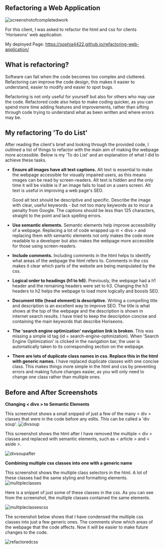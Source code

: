 ## Refactoring a Web Application

![screenshotofcompletedwork](https://user-images.githubusercontent.com/101473841/162484502-6fe4d13f-67ab-45cb-b103-b2da4b37a994.png)

For this client, I was asked to refactor the html and css for clients 'Horiseons' web application.

My deployed Page: https://sophia4422.github.io/refactoring-web-application/

## What is refactoring?

Software can fail when the code becomes too complex and cluttered. Refactoring can improve the code design, this makes it easier to understand, easier to modify and easier to spot bugs.

Refactoring is not only useful for yourself but also for others who may use the code. Refactored code also helps to make coding quicker, as you can spend more time adding features and improvements, rather than sifting through code trying to understand what as been written and where errors may be.

## My refactoring 'To do List'

After reading the client's brief and looking through the provided code, I outlined a list of things to refactor with the main aim of making the webpage more accessible. Below is my 'To do List' and an explanation of what I did to achieve these tasks.

- **Ensure all images have alt text captions.**
  Alt text is essential to make the webpage accessible for visually impaired users, as this means images can be read by screen-readers. Alt text is hidden and the only time it will be visible is if an image fails to load on a users screen. Alt text is useful in improving a web page's SEO.

  Good alt text should be descriptive and specific. Describe the image with clear, useful keywords - but not too many keywords as to incur a penalty from Google. The captions should be less than 125 characters, straight to the point and lack spelling errors.

- **Use semantic elements.**
  Semantic elements help improve accessibility of a webpage. Replacing a lot of code wrapped up in < divs > and replacing them with semantic elements not only makes the code more readable to a developer but also makes the webpage more accessible for those using screen-readers.

- **Include comments.**
  Including comments in the html helps to identify what areas of the webpage the html refers to. Comments in the css makes it clear which parts of the website are being manipulated by the css.

- **Logical order to headings (h1 to h6).**
  Previously, the webpage had a h1 header and the remaining headers were set to h3. Changing the h3 headers to h2 helps the webpage to load more logically and boosts SEO.

- **Document title (head element) is descriptive.**
  Writing a compelling title and description is an excellent way to improve SEO. The title is what shows at the top of the webpage and the description is shown in internet search results. I have tried to keep the description concise and containing the main keywords that describe Horiseons.

- **The 'search engine optimization' navigation link is broken.**
  This was missing a simple id tag (id = search-engine-optimization). When 'Search Engine Optimization' is clicked in the navigation bar, the user is automatically taken to its corresponding section on the webpage.

- **There are lots of duplicate class names in css. Replace this in the html with generic names.**
  I have replaced duplicate classes with one concise class. This makes things more simple in the html and css by preventing errors and making future changes easier, as you will only need to change one class rather than multiple ones.
  
 
## Before and After Screenshots

**Changing < divs > to Semantic Elements**
  
  This screenshot shows a small snipped of just a few of the many < div > classes that were in the code before any edits. This can be called a 'div soup'. 
  ![divsoup](https://user-images.githubusercontent.com/101473841/162231706-49f28be7-cd5e-41c5-ba22-6d08985b9693.png)
  
  This screenshot shows the html after I have removed the multiple < div > classes and replaced with semantic elements, such as < article > and < aside >.
  
  ![divsoupafter](https://user-images.githubusercontent.com/101473841/162232972-b0ba4721-ea74-4f4a-9d88-b51810293980.png)
  
 **Combining multiple css classes into one with a generic name**
 
 This screenshot shows the multiple class selectors in the html. A lot of these classes had the same styling and formatting elements. 
 ![multipleclasses](https://user-images.githubusercontent.com/101473841/162234507-5bbcc92d-145b-4b48-9546-5d1082293b75.png)
 
 Here is a snippet of just some of these classes in the css. As you can see from the screenshot, the multiple classes contained the same elements.
 
 ![multipleclassescss](https://user-images.githubusercontent.com/101473841/162235357-b35011fa-03ee-4a69-bab3-bdb8d573ba97.png)
 
 The screenshot below shows that I have condensed the multiple css classes into just a few generic ones. The comments show which areas of the webpage that the code affects. Now it will be easier to make future changes to the code.
 
 ![refactoredcss](https://user-images.githubusercontent.com/101473841/162236223-923473cc-27b2-40fe-8ea6-b16d8c548eb6.png)


